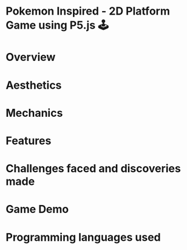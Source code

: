 # Pokemon Inspired - 2D Platform Game using P5.js 🕹️

# Overview

# Aesthetics

# Mechanics

# Features

# Challenges faced and discoveries made

# Game Demo

# Programming languages used

